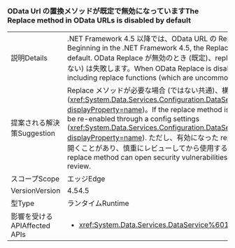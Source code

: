 ### <a name="the-replace-method-in-odata-urls-is-disabled-by-default"></a><span data-ttu-id="93537-101">OData Url の置換メソッドが既定で無効になっています</span><span class="sxs-lookup"><span data-stu-id="93537-101">The Replace method in OData URLs is disabled by default</span></span>

|   |   |
|---|---|
|<span data-ttu-id="93537-102">説明</span><span class="sxs-lookup"><span data-stu-id="93537-102">Details</span></span>|<span data-ttu-id="93537-103">.NET Framework 4.5 以降では、OData URL の Replace メソッドは既定では無効です。</span><span class="sxs-lookup"><span data-stu-id="93537-103">Beginning in the .NET Framework 4.5, the Replace method in OData URLs is disabled by default.</span></span> <span data-ttu-id="93537-104">OData Replace が無効のとき (既定)、replace 関数を含むユーザー要求 (一般的ではない) は失敗します。</span><span class="sxs-lookup"><span data-stu-id="93537-104">When OData Replace is disabled (now by default), any user requests including replace functions (which are uncommon) will fail.</span></span>|
|<span data-ttu-id="93537-105">提案される解決策</span><span class="sxs-lookup"><span data-stu-id="93537-105">Suggestion</span></span>|<span data-ttu-id="93537-106">Replace メソッドが必要な場合 (ではない共通)、構成設定を再び有効にできます (<xref:System.Data.Services.Configuration.DataServicesFeaturesSection.ReplaceFunction?displayProperty=name>)。</span><span class="sxs-lookup"><span data-stu-id="93537-106">If the replace method is required (which is uncommon), it can be re-enabled through a config settings (<xref:System.Data.Services.Configuration.DataServicesFeaturesSection.ReplaceFunction?displayProperty=name>).</span></span> <span data-ttu-id="93537-107">ただし、有効になった replace メソッドはセキュリティの脆弱性を開くことがあり、慎重にレビューしてから使用する必要があります。</span><span class="sxs-lookup"><span data-stu-id="93537-107">However, an enabled replace method can open security vulnerabilities and should only be used after careful review.</span></span>|
|<span data-ttu-id="93537-108">スコープ</span><span class="sxs-lookup"><span data-stu-id="93537-108">Scope</span></span>|<span data-ttu-id="93537-109">エッジ</span><span class="sxs-lookup"><span data-stu-id="93537-109">Edge</span></span>|
|<span data-ttu-id="93537-110">Version</span><span class="sxs-lookup"><span data-stu-id="93537-110">Version</span></span>|<span data-ttu-id="93537-111">4.5</span><span class="sxs-lookup"><span data-stu-id="93537-111">4.5</span></span>|
|<span data-ttu-id="93537-112">型</span><span class="sxs-lookup"><span data-stu-id="93537-112">Type</span></span>|<span data-ttu-id="93537-113">ランタイム</span><span class="sxs-lookup"><span data-stu-id="93537-113">Runtime</span></span>|
|<span data-ttu-id="93537-114">影響を受ける API</span><span class="sxs-lookup"><span data-stu-id="93537-114">Affected APIs</span></span>|<ul><li><xref:System.Data.Services.DataService%601?displayProperty=nameWithType></li></ul>|


